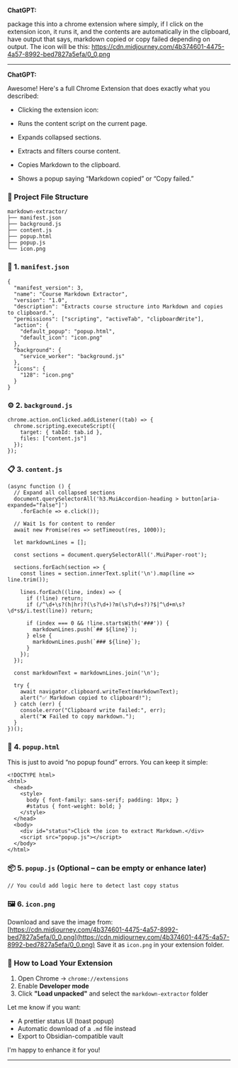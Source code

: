 

**ChatGPT:**

package this into a chrome extension where simply, if I click on the extension icon, it runs it, and the contents are automatically in the clipboard, have output that says, markdown copied or copy failed depending on output.  The icon will be this:  https://cdn.midjourney.com/4b374601-4475-4a57-8992-bed7827a5efa/0_0.png

---

**ChatGPT:**

Awesome! Here's a full Chrome Extension that does exactly what you described:

* Clicking the extension icon:

* Runs the content script on the current page.
* Expands collapsed sections.
* Extracts and filters course content.
* Copies Markdown to the clipboard.
* Shows a popup saying “Markdown copied” or “Copy failed.”




### 🧱 Project File Structure



```
markdown-extractor/
├── manifest.json
├── background.js
├── content.js
├── popup.html
├── popup.js
└── icon.png
```




### 🔧 1. `manifest.json`



```
{
  "manifest_version": 3,
  "name": "Course Markdown Extractor",
  "version": "1.0",
  "description": "Extracts course structure into Markdown and copies to clipboard.",
  "permissions": ["scripting", "activeTab", "clipboardWrite"],
  "action": {
    "default_popup": "popup.html",
    "default_icon": "icon.png"
  },
  "background": {
    "service_worker": "background.js"
  },
  "icons": {
    "128": "icon.png"
  }
}
```




### ⚙️ 2. `background.js`



```
chrome.action.onClicked.addListener((tab) => {
  chrome.scripting.executeScript({
    target: { tabId: tab.id },
    files: ["content.js"]
  });
});
```




### 📋 3. `content.js`



```
(async function () {
  // Expand all collapsed sections
  document.querySelectorAll('h3.MuiAccordion-heading > button[aria-expanded="false"]')
    .forEach(e => e.click());

  // Wait 1s for content to render
  await new Promise(res => setTimeout(res, 1000));

  let markdownLines = [];

  const sections = document.querySelectorAll('.MuiPaper-root');

  sections.forEach(section => {
    const lines = section.innerText.split('\n').map(line => line.trim());

    lines.forEach((line, index) => {
      if (!line) return;
      if (/^\d+\s?(h|hr)?(\s?\d+)?m(\s?\d+s?)?$|^\d+m\s?\d*s$/i.test(line)) return;

      if (index === 0 && !line.startsWith('###')) {
        markdownLines.push(`## ${line}`);
      } else {
        markdownLines.push(`### ${line}`);
      }
    });
  });

  const markdownText = markdownLines.join('\n');

  try {
    await navigator.clipboard.writeText(markdownText);
    alert("✅ Markdown copied to clipboard!");
  } catch (err) {
    console.error("Clipboard write failed:", err);
    alert("❌ Failed to copy markdown.");
  }
})();
```




### 📜 4. `popup.html`


This is just to avoid “no popup found” errors. You can keep it simple:

```
<!DOCTYPE html>
<html>
  <head>
    <style>
      body { font-family: sans-serif; padding: 10px; }
      #status { font-weight: bold; }
    </style>
  </head>
  <body>
    <div id="status">Click the icon to extract Markdown.</div>
    <script src="popup.js"></script>
  </body>
</html>
```




### 📦 5. `popup.js` (Optional – can be empty or enhance later)



```
// You could add logic here to detect last copy status
```




### 🖼 6. `icon.png`


Download and save the image from:
[https://cdn.midjourney.com/4b374601-4475-4a57-8992-bed7827a5efa/0_0.png](https://cdn.midjourney.com/4b374601-4475-4a57-8992-bed7827a5efa/0_0.png)
Save it as `icon.png` in your extension folder.


### 🚀 How to Load Your Extension



1. Open Chrome → `chrome://extensions`
2. Enable **Developer mode**
3. Click **"Load unpacked"** and select the `markdown-extractor` folder



Let me know if you want:

* A prettier status UI (toast popup)
* Automatic download of a `.md` file instead
* Export to Obsidian-compatible vault


I'm happy to enhance it for you!

---

